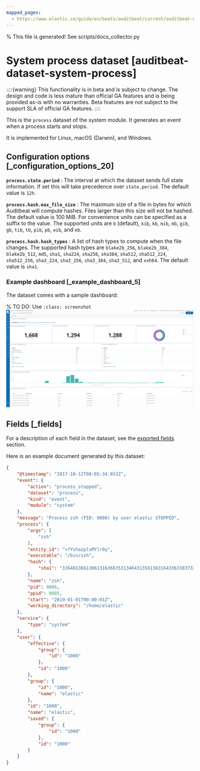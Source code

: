 ```yaml
---
mapped_pages:
  - https://www.elastic.co/guide/en/beats/auditbeat/current/auditbeat-dataset-system-process.html
---
```


% This file is generated! See scripts/docs_collector.py

# System process dataset [auditbeat-dataset-system-process]

::::{warning}
This functionality is in beta and is subject to change. The design and code is less mature than official GA features and is being provided as-is with no warranties. Beta features are not subject to the support SLA of official GA features.
::::


This is the `process` dataset of the system module. It generates an event when a process starts and stops.

It is implemented for Linux, macOS (Darwin), and Windows.


## Configuration options [_configuration_options_20]

**`process.state.period`**
:   The interval at which the dataset sends full state information. If set this will take precedence over `state.period`. The default value is `12h`.

**`process.hash.max_file_size`**
:   The maximum size of a file in bytes for which Auditbeat will compute hashes. Files larger than this size will not be hashed. The default value is 100 MiB. For convenience units can be specified as a suffix to the value. The supported units are `b` (default), `kib`, `kb`, `mib`, `mb`, `gib`, `gb`, `tib`, `tb`, `pib`, `pb`, `eib`, and `eb`.

**`process.hash.hash_types`**
:   A list of hash types to compute when the file changes. The supported hash types are `blake2b_256`, `blake2b_384`, `blake2b_512`, `md5`, `sha1`, `sha224`, `sha256`, `sha384`, `sha512`, `sha512_224`, `sha512_256`, `sha3_224`, `sha3_256`, `sha3_384`, `sha3_512`, and `xxh64`. The default value is `sha1`.


### Example dashboard [_example_dashboard_5]

The dataset comes with a sample dashboard:

% TO DO: Use `:class: screenshot`
![Auditbeat System Process Dashboard](images/auditbeat-system-process-dashboard.png)

## Fields [_fields]

For a description of each field in the dataset, see the [exported fields](/reference/auditbeat/exported-fields-system.md) section.

Here is an example document generated by this dataset:

```json
{
    "@timestamp": "2017-10-12T08:05:34.853Z",
    "event": {
        "action": "process_stopped",
        "dataset": "process",
        "kind": "event",
        "module": "system"
    },
    "message": "Process zsh (PID: 9086) by user elastic STOPPED",
    "process": {
        "args": [
            "zsh"
        ],
        "entity_id": "+fYshazplsMYlr0y",
        "executable": "/bin/zsh",
        "hash": {
            "sha1": "33646536613061316366353134643135613631643363383733653261373130393737633131303364"
        },
        "name": "zsh",
        "pid": 9086,
        "ppid": 9085,
        "start": "2019-01-01T00:00:01Z",
        "working_directory": "/home/elastic"
    },
    "service": {
        "type": "system"
    },
    "user": {
        "effective": {
            "group": {
                "id": "1000"
            },
            "id": "1000"
        },
        "group": {
            "id": "1000",
            "name": "elastic"
        },
        "id": "1000",
        "name": "elastic",
        "saved": {
            "group": {
                "id": "1000"
            },
            "id": "1000"
        }
    }
}
```
